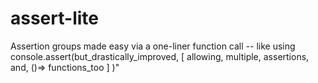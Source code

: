 # assert-lite
Assertion groups made easy via a one-liner function call -- like using console.assert(but_drastically_improved, [ allowing, multiple, assertions, and, ()=> functions_too ] )"
